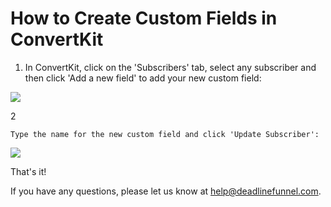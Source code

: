 # How to Create Custom Fields in ConvertKit

1. In ConvertKit, click on the 'Subscribers' tab, select any subscriber and then click 'Add a new field' to add your new custom field:

![](https://s3.amazonaws.com/helpscout.net/docs/assets/53974d6ce4b0c76107b109d1/images/5b6c753b0428631d7a89d0ff/file-VNW5Dv4Mli.png)

2

```text
Type the name for the new custom field and click 'Update Subscriber':
```

![](https://s3.amazonaws.com/helpscout.net/docs/assets/53974d6ce4b0c76107b109d1/images/5b6c75e50428631d7a89d10b/file-TQCeVxkMS0.png)

That's it!

If you have any questions, please let us know at [help@deadlinefunnel.com](mailto:mailto:help@deadlinefunnel.com).

